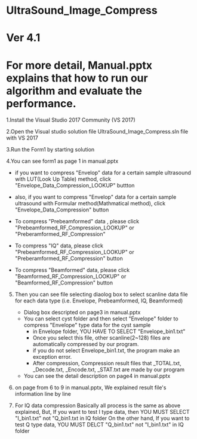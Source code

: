 # UltraSound_Image_Compress
# Ver 4.1
# For more detail, Manual.pptx explains that how to run our algorithm and evaluate the performance.

1.Install
the Visual Studio 2017 Community (VS 2017)

2.Open the Visual studio solution file
UltraSound_Image_Compress.sln file with VS 2017 

3.Run the Form1 by starting solution

4.You can see form1 as page 1 in manual.pptx
 -  if you want to compress "Envelop" data for a certain sample ultrasound  with LUT(Look Up Table) method, click
      "Envelope_Data_Compression_LOOKUP" buttton
 -  also, if you want to compress "Envelop" data for a certain sample ultrasound with Formular method(Mathmatical method),
      click "Envelope_Data_Compression" button
      
 - To compress "Prebeamformed" data , please click "Prebeamformed_RF_Compression_LOOKUP" or "Preberamformed_RF_Compression"
 - To compress "IQ" data, please click "Prebeamformed_RF_Compression_LOOKUP" or "Preberamformed_RF_Compression" button
 - To compress "Beamformed" data, please click "Beamformed_RF_Compression_LOOKUP" or "Beamformed_RF_Compression" button
      

 
5. Then you can see file selecting diaolog box to select scanline data file for each data type (i.e. Envelope, Prebeamformed, IQ, Beamformed) 
   - Dialog box descripted on page3 in manual.pptx
   - You can select cyst folder and then select "Envelope" folder to compress "Envelope" type data for the cyst sample
     * in Envelope folder, YOU HAVE TO SELECT "Envelope_bin1.txt"
     * Once you select this file, other scanline(2~128) files are automatically compressed by our program.
     * if you do not select Envelope_bin1.txt, the program make an exception error.
     * After compression, Compression result files that _TOTAL.txt, _Decode.txt, _Encode.txt, _STAT.txt  are made by our program
   - You can see the detail description on page4 in manual.pptx
   
 6. on page from 6 to 9 in manual.pptx, 
    We explained result file's information line by line 
    
 7. For IQ data compression
    Basically all process is the same as above explained,
    But, If you want to test I type data, then YOU MUST SELECT "I_bin1.txt" not "Q_bin1.txt in  IQ folder
    On the other hand, If you want to test  Q type data, YOU MUST DELCT "Q_bin1.txt" not "I_bin1.txt" in IQ folder
    
    
    
    
    
   
